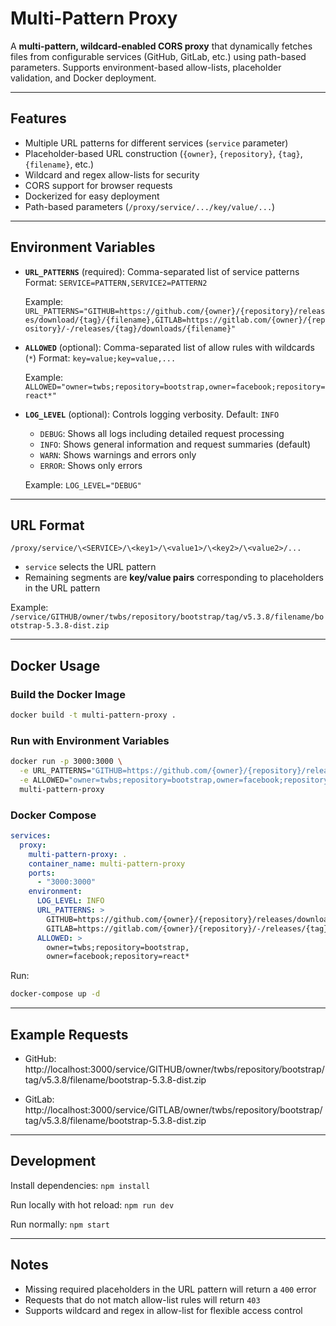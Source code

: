 # Multi-Pattern Proxy

A **multi-pattern, wildcard-enabled CORS proxy** that dynamically fetches files from configurable services (GitHub, GitLab, etc.) using path-based parameters. Supports environment-based allow-lists, placeholder validation, and Docker deployment.

---

## Features

* Multiple URL patterns for different services (`service` parameter)
* Placeholder-based URL construction (`{owner}`, `{repository}`, `{tag}`, `{filename}`, etc.)
* Wildcard and regex allow-lists for security
* CORS support for browser requests
* Dockerized for easy deployment
* Path-based parameters (`/proxy/service/.../key/value/...`)

---

## Environment Variables

* **`URL_PATTERNS`** (required): Comma-separated list of service patterns
  Format: `SERVICE=PATTERN,SERVICE2=PATTERN2`

  Example:
  `URL_PATTERNS="GITHUB=https://github.com/{owner}/{repository}/releases/download/{tag}/{filename},GITLAB=https://gitlab.com/{owner}/{repository}/-/releases/{tag}/downloads/{filename}"`

* **`ALLOWED`** (optional): Comma-separated list of allow rules with wildcards (`*`)
  Format: `key=value;key=value,...`

  Example:
  `ALLOWED="owner=twbs;repository=bootstrap,owner=facebook;repository=react*"`

* **`LOG_LEVEL`** (optional): Controls logging verbosity. Default: `INFO`
  - `DEBUG`: Shows all logs including detailed request processing
  - `INFO`: Shows general information and request summaries (default)
  - `WARN`: Shows warnings and errors only
  - `ERROR`: Shows only errors

  Example:
  `LOG_LEVEL="DEBUG"`

---

## URL Format

`/proxy/service/\<SERVICE>/\<key1>/\<value1>/\<key2>/\<value2>/...`

* `service` selects the URL pattern
* Remaining segments are **key/value pairs** corresponding to placeholders in the URL pattern

Example:
`/service/GITHUB/owner/twbs/repository/bootstrap/tag/v5.3.8/filename/bootstrap-5.3.8-dist.zip`

---

## Docker Usage

### Build the Docker Image

```bash
docker build -t multi-pattern-proxy .
```

### Run with Environment Variables

```bash
docker run -p 3000:3000 \
  -e URL_PATTERNS="GITHUB=https://github.com/{owner}/{repository}/releases/download/{tag}/{filename},GITLAB=https://gitlab.com/{owner}/{repository}/-/releases/{tag}/downloads/{filename}" \
  -e ALLOWED="owner=twbs;repository=bootstrap,owner=facebook;repository=react*" \
  multi-pattern-proxy
```

### Docker Compose

```yaml
services:
  proxy:
    multi-pattern-proxy: .
    container_name: multi-pattern-proxy
    ports:
      - "3000:3000"
    environment:
      LOG_LEVEL: INFO
      URL_PATTERNS: >
        GITHUB=https://github.com/{owner}/{repository}/releases/download/{tag}/{filename},
        GITLAB=https://gitlab.com/{owner}/{repository}/-/releases/{tag}/downloads/{filename}
      ALLOWED: >
        owner=twbs;repository=bootstrap,
        owner=facebook;repository=react*
```

Run:
```bash
docker-compose up -d
```

---

## Example Requests

* GitHub:
  http://localhost:3000/service/GITHUB/owner/twbs/repository/bootstrap/tag/v5.3.8/filename/bootstrap-5.3.8-dist.zip

* GitLab:
  http://localhost:3000/service/GITLAB/owner/twbs/repository/bootstrap/tag/v5.3.8/filename/bootstrap-5.3.8-dist.zip

---

## Development

Install dependencies:
`npm install`

Run locally with hot reload:
`npm run dev`

Run normally:
`npm start`

---

## Notes

* Missing required placeholders in the URL pattern will return a `400` error
* Requests that do not match allow-list rules will return `403`
* Supports wildcard and regex in allow-list for flexible access control
